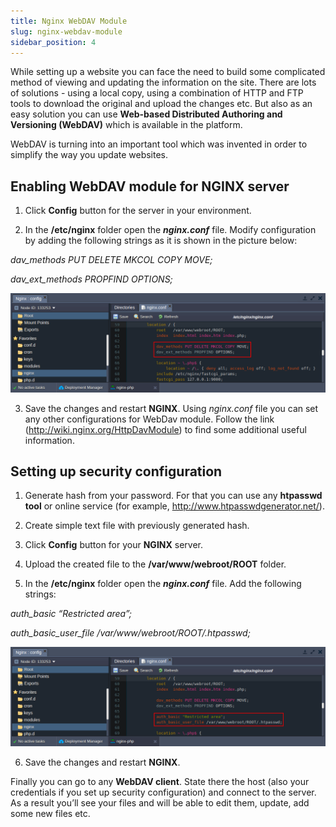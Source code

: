 ```yaml
---
title: Nginx WebDAV Module
slug: nginx-webdav-module
sidebar_position: 4
---
```


<!-- ## NGINX WebDav Module -->

While setting up a website you can face the need to build some complicated method of viewing and updating the information on the site. There are lots of solutions - using a local copy, using a combination of HTTP and FTP tools to download the original and upload the changes etc. But also as an easy solution you can use **Web-based Distributed Authoring and Versioning (WebDAV)** which is available in the platform.

WebDAV is turning into an important tool which was invented in order to simplify the way you update websites.

## Enabling WebDAV module for NGINX server

1. Click **Config** button for the server in your environment.

2. In the **/etc/nginx** folder open the ***nginx.conf*** file. Modify configuration by adding the following strings as it is shown in the picture below:

*dav_methods PUT DELETE MKCOL COPY MOVE;*

*dav_ext_methods PROPFIND OPTIONS;*

<div style={{
    display:'flex',
    justifyContent: 'center',
    margin: '0 0 1rem 0'
}}>

![Locale Dropdown](./img/NGINXWebDavModule/1.png)

</div>

3. Save the changes and restart **NGINX**. Using *nginx.conf* file you can set any other configurations for WebDav module. Follow the link (http://wiki.nginx.org/HttpDavModule) to find some additional useful information.

## Setting up security configuration

1. Generate hash from your password. For that you can use any **htpasswd tool** or online service (for example, http://www.htpasswdgenerator.net/).

2. Create simple text file with previously generated hash.

3. Click **Config** button for your **NGINX** server.

4. Upload the created file to the **/var/www/webroot/ROOT** folder.

5. In the **/etc/nginx** folder open the ***nginx.conf*** file. Add the following strings:

*auth_basic “Restricted area”;*

*auth_basic_user_file /var/www/webroot/ROOT/.htpasswd;*

<div style={{
    display:'flex',
    justifyContent: 'center',
    margin: '0 0 1rem 0'
}}>

![Locale Dropdown](./img/NGINXWebDavModule/2.png)

</div>

6. Save the changes and restart **NGINX**.

Finally you can go to any **WebDAV client**. State there the host (also your credentials if you set up security configuration) and connect to the server. As a result you’ll see your files and will be able to edit them, update, add some new files etc.